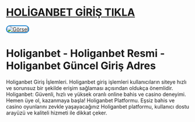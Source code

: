 # <a href="https://1295holiganbet.com/tr/"> HOLİGANBET GİRİŞ TIKLA </a>

<a href="https://1295holiganbet.com/tr/" target="_blank"><img src="https://resmim.net/cdn/2025/05/12/NU1aN3.jpg" alt="Görsel" style="max-width:100%;height:auto;border:2px solid #0077cc;border-radius:10px;"></a>


# Holiganbet - Holiganbet Resmi - Holiganbet Güncel Giriş Adres

Holiganbet Giriş İşlemleri. Holiganbet giriş işlemleri kullanıcıların siteye hızlı ve sorunsuz bir şekilde erişim sağlaması açısından oldukça önemlidir.
Holiganbet: Güvenli, hızlı ve yüksek oranlı online bahis ve casino deneyimi. Hemen üye ol, kazanmaya başla!
Holiganbet Platformu. Eşsiz bahis ve casino oyunlarını zevkle yaşayacağınız Holiganbet platformu, kullanıcı dostu arayüzü ve kaliteli hizmeti ile dikkat çeker.
